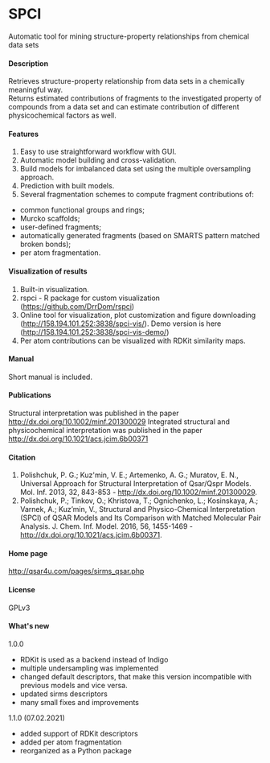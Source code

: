 # SPCI

Automatic tool for mining structure-property relationships from chemical data sets

#### Description

Retrieves structure-property relationship from data sets in a chemically meaningful way.  
Returns estimated contributions of fragments to the investigated property of compounds from a data set and can estimate contribution of different physicochemical factors as well.

#### Features

1. Easy to use straightforward workflow with GUI.
2. Automatic model building and cross-validation.
3. Build models for imbalanced data set using the multiple oversampling approach.
4. Prediction with built models.
5. Several fragmentation schemes to compute fragment contributions of:
  - common functional groups and rings;  
  - Murcko scaffolds;  
  - user-defined fragments;  
  - automatically generated fragments (based on SMARTS pattern matched broken bonds);  
  - per atom fragmentation.

#### Visualization of results

1. Built-in visualization.
2. rspci - R package for custom visualization (https://github.com/DrrDom/rspci)
3. Online tool for visualization, plot customization and figure downloading (http://158.194.101.252:3838/spci-vis/). Demo version is here (http://158.194.101.252:3838/spci-vis-demo/)
4. Per atom contributions can be visualized with RDKit similarity maps.
#### Manual

Short manual is included.

#### Publications

Structural interpretation was published in the paper http://dx.doi.org/10.1002/minf.201300029
Integrated structural and physicochemical interpretation was published in the paper http://dx.doi.org/10.1021/acs.jcim.6b00371

#### Citation

1.	Polishchuk, P. G.; Kuz'min, V. E.; Artemenko, A. G.; Muratov, E. N., Universal Approach for Structural Interpretation of Qsar/Qspr Models. Mol. Inf. 2013, 32, 843-853 - http://dx.doi.org/10.1002/minf.201300029.
2.	Polishchuk, P.; Tinkov, O.; Khristova, T.; Ognichenko, L.; Kosinskaya, A.; Varnek, A.; Kuz’min, V., Structural and Physico-Chemical Interpretation (SPCI) of QSAR Models and Its Comparison with Matched Molecular Pair Analysis. J. Chem. Inf. Model. 2016, 56, 1455-1469 - http://dx.doi.org/10.1021/acs.jcim.6b00371.

#### Home page

http://qsar4u.com/pages/sirms_qsar.php

#### License

GPLv3

#### What's new

1.0.0
- RDKit is used as a backend instead of Indigo
- multiple undersampling was implemented
- changed default descriptors, that make this version incompatible with previous models and vice versa.
- updated sirms descriptors
- many small fixes and improvements

1.1.0 (07.02.2021)
- added support of RDKit descriptors
- added per atom fragmentation
- reorganized as a Python package
